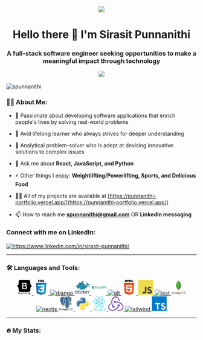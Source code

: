 <!-- Header Gif -->
<div id="header" align="center">
  <img src="https://media.giphy.com/media/aUR6unOaMpjflMx3SZ/giphy.gif" width="100"/>
</div>
<h1 align="center">Hello there 👋 I'm Sirasit Punnanithi</h1>
<h3 align="center">A full-stack software engineer seeking opportunities to make a meaningful impact through technology</h3>

<!-- Banner Gif -->
<div id="header" align="center">
  <img src="https://media.giphy.com/media/HN6GLlUsMvue652b2w/giphy.gif" width="350"/>
</div>

<!-- Badges -->
<p align="left">
    <img src="https://komarev.com/ghpvc/?username=spunnanithi&label=Profile%20views&color=0e75b6&style=flat" alt="spunnanithi" />
</p>

### :technologist: About Me:

- 🌟 Passionate about developing software applications that enrich people's lives by solving real-world problems

- 🌱 Avid lifelong learner who always strives for deeper understanding

- 🧠 Analytical problem-solver who is adept at devising innovative solutions to complex issues

- 💬 Ask me about **React, JavaScript, and Python**

- ⚡ Other things I enjoy: **Weightlifting/Powerlifting, Sports, and Delicious Food**

- 👨‍💻 All of my projects are available at [https://punnanithi-portfolio.vercel.app/](https://punnanithi-portfolio.vercel.app/)

- 📫 How to reach me **spunnanithi@gmail.com** OR **LinkedIn messaging**

<h3 align="left">Connect with me on LinkedIn:</h3>
<p align="left">
    <!-- LinkedIn -->
    <a href="https://linkedin.com/in/sirasit-punnanithi/" target="blank">
        <img align="center" src="https://raw.githubusercontent.com/rahuldkjain/github-profile-readme-generator/master/src/images/icons/Social/linked-in-alt.svg" alt="https://www.linkedin.com/in/sirasit-punnanithi/" height="30" width="40" />
    </a>
</p>

---

### :hammer_and_wrench: Languages and Tools:

<p align="center"> <a href="https://getbootstrap.com" target="_blank" rel="noreferrer"> <img src="https://raw.githubusercontent.com/devicons/devicon/master/icons/bootstrap/bootstrap-plain-wordmark.svg" alt="bootstrap" width="40" height="40"/> </a> <a href="https://www.w3schools.com/css/" target="_blank" rel="noreferrer"> <img src="https://raw.githubusercontent.com/devicons/devicon/master/icons/css3/css3-original-wordmark.svg" alt="css3" width="40" height="40"/> </a> <a href="https://www.djangoproject.com/" target="_blank" rel="noreferrer"> <img src="https://cdn.worldvectorlogo.com/logos/django.svg" alt="django" width="40" height="40"/> </a> <a href="https://www.docker.com/" target="_blank" rel="noreferrer"> <img src="https://raw.githubusercontent.com/devicons/devicon/master/icons/docker/docker-original-wordmark.svg" alt="docker" width="40" height="40"/> </a> <a href="https://fastapi.tiangolo.com/" target="_blank" rel="noreferrer"> <img src="https://github.com/devicons/devicon/blob/master/icons/fastapi/fastapi-original-wordmark.svg" alt="fastapi" width="40" height="40"/> </a> <a href="https://git-scm.com/" target="_blank" rel="noreferrer"> <img src="https://www.vectorlogo.zone/logos/git-scm/git-scm-icon.svg" alt="git" width="40" height="40"/> </a> <a href="https://www.w3.org/html/" target="_blank" rel="noreferrer"> <img src="https://raw.githubusercontent.com/devicons/devicon/master/icons/html5/html5-original-wordmark.svg" alt="html5" width="40" height="40"/> </a> <a href="https://developer.mozilla.org/en-US/docs/Web/JavaScript" target="_blank" rel="noreferrer"> <img src="https://raw.githubusercontent.com/devicons/devicon/master/icons/javascript/javascript-original.svg" alt="javascript" width="40" height="40"/> </a> <a href="https://jestjs.io" target="_blank" rel="noreferrer"> <img src="https://www.vectorlogo.zone/logos/jestjsio/jestjsio-icon.svg" alt="jest" width="40" height="40"/> </a> <a href="https://www.mongodb.com/" target="_blank" rel="noreferrer"> <img src="https://raw.githubusercontent.com/devicons/devicon/master/icons/mongodb/mongodb-original-wordmark.svg" alt="mongodb" width="40" height="40"/> </a> <a href="https://nextjs.org/" target="_blank" rel="noreferrer"> <img src="https://cdn.worldvectorlogo.com/logos/nextjs-2.svg" alt="nextjs" width="40" height="40"/> </a> <a href="https://www.postgresql.org" target="_blank" rel="noreferrer"> <img src="https://raw.githubusercontent.com/devicons/devicon/master/icons/postgresql/postgresql-original-wordmark.svg" alt="postgresql" width="40" height="40"/> </a> <a href="https://www.python.org" target="_blank" rel="noreferrer"> <img src="https://raw.githubusercontent.com/devicons/devicon/master/icons/python/python-original.svg" alt="python" width="40" height="40"/> </a> <a href="https://reactjs.org/" target="_blank" rel="noreferrer"> <img src="https://raw.githubusercontent.com/devicons/devicon/master/icons/react/react-original-wordmark.svg" alt="react" width="40" height="40"/> </a> <a href="https://redux.js.org" target="_blank" rel="noreferrer"> <img src="https://raw.githubusercontent.com/devicons/devicon/master/icons/redux/redux-original.svg" alt="redux" width="40" height="40"/> </a> <a href="https://tailwindcss.com/" target="_blank" rel="noreferrer"> <img src="https://www.vectorlogo.zone/logos/tailwindcss/tailwindcss-icon.svg" alt="tailwind" width="40" height="40"/> </a> <a href="https://www.typescriptlang.org/" target="_blank" rel="noreferrer"> <img src="https://raw.githubusercontent.com/devicons/devicon/master/icons/typescript/typescript-original.svg" alt="typescript" width="40" height="40"/> </a> </p>

---

### :fire: My Stats:

<a href="https://github.com/anuraghazra/github-readme-stats">
    <!-- Github Streak Stats -->
    <!-- ! Uncomment below to show Streak Card -->
    <!-- <img height="200" align="center" src="https://github-readme-streak-stats.herokuapp.com/?user=spunnanithi&theme=cobalt2&hide_border=true&exclude_days=Sat,Sun&" alt="spunnanithi" /> -->
    <!-- Github README Stats -->
    <!-- ! Uncomment below to show Top Languages Card -->
    <!-- <img height="200" align="center" src="https://github-readme-stats.vercel.app/api/top-langs?username=spunnanithi&show_icons=true&locale=en&layout=compact&theme=cobalt2&hide_border=true&size_weight=0.5&count_weight=0.5" alt="spunnanithi" /> -->
</a>
